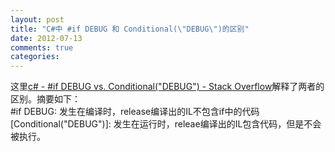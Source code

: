 ```yaml
---
layout: post
title: "C#中 #if DEBUG 和 Conditional(\"DEBUG\")的区别"
date: 2012-07-13
comments: true
categories: 
---
```

这里<a href="http://stackoverflow.com/questions/3788605/if-debug-vs-conditionaldebug">c# - #if DEBUG vs. Conditional("DEBUG") - Stack Overflow</a>解释了两者的区别。摘要如下：<br />#if DEBUG: 发生在编译时，release编译出的IL不包含if中的代码<br />[Conditional("DEBUG")]: 发生在运行时，releae编译出的IL包含代码，但是不会被执行。<br /><blockquote></blockquote>
